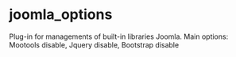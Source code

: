 joomla_options
=============

Plug-in for managements of built-in libraries Joomla. Main options: Mootools disable, Jquery disable, Bootstrap disable
